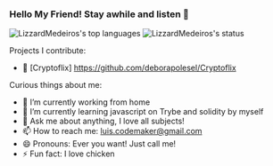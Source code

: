 ### Hello My Friend! Stay awhile and listen 👋


![LizzardMedeiros's top languages](https://github-readme-stats.vercel.app/api/top-langs/?username=LizzardMedeiros&layout=compact&show_icons=true&title_color=ffffff&icon_color=34abeb&text_color=daf7dc&bg_color=151515)
![LizzardMedeiros's status](https://github-readme-stats.vercel.app/api?username=LizzardMedeiros&show_icons=true&title_color=ffffff&icon_color=34abeb&text_color=daf7dc&bg_color=151515)

Projects I contribute:

- 👯 [Cryptoflix] https://github.com/deborapolesel/Cryptoflix

Curious things about me:

- 🔭 I’m currently working from home
- 🌱 I’m currently learning javascript on Trybe and solidity by myself
- 💬 Ask me about anything, I love all subjects!
- 📫 How to reach me: luis.codemaker@gmail.com
- 😄 Pronouns: Ever you want! Just call me!
- ⚡ Fun fact: I love chicken
